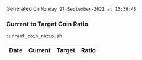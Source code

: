 Generated on `Monday 27-September-2021 at 13:39:45`

### Current to Target Coin Ratio
`current_coin_ratio.sh`

Date|Current|Target|Ratio
---|---|---|---
